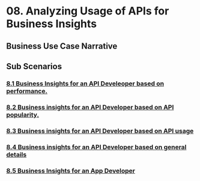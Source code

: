 # 08. Analyzing Usage of APIs for Business Insights

## Business Use Case Narrative
<business use case>

## Sub Scenarios

### [8.1 Business Insights for an API Develeoper based on performance.](https://github.com/wso2/product-apim/tree/product-scenarios/product-scenarios/8-analyze-usage-of-apis-for-business-insights/8.1-business-insights-for-an-api-develeoper-based-on-performance)
### [8.2 Business insights for an API Developer based on API popularity.](https://github.com/wso2/product-apim/tree/product-scenarios/product-scenarios/8-analyze-usage-of-apis-for-business-insights/8.2-business-insights-for-an-api-develeoper-based-on-api-popularity)
### [8.3 Business insights for an API Developer based on API usage](https://github.com/wso2/product-apim/tree/product-scenarios/product-scenarios/8-analyze-usage-of-apis-for-business-insights/8.3-business-insights-for-an-api-develeoper-based-on-api-usage)
### [8.4 Business insights for an API Developer based on general details](https://github.com/wso2/product-apim/tree/product-scenarios/product-scenarios/8-analyze-usage-of-apis-for-business-insights/8.4-business-insights-for-an-api-develeoper-based-on-general-details)
### [8.5 Business Insights for an App Developer](https://github.com/wso2/product-apim/tree/product-scenarios/product-scenarios/8-analyze-usage-of-apis-for-business-insights/8.5-business-insights-for-an-app-developer)

